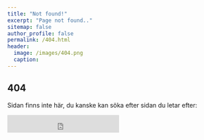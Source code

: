 ```yaml
---
title: "Not found!"
excerpt: "Page not found.."
sitemap: false
author_profile: false
permalink: /404.html
header:
  image: /images/404.png
  caption:
---  
```


## 404

Sidan finns inte här, du kanske kan söka efter sidan du letar efter:

<iframe src="https://duckduckgo.com/search.html?width=196&site=https://www.netkom.se&prefill=Search DuckDuckGo" style="overflow:hidden;margin:0;padding:0;width:254px;height:40px;" frameborder="0"></iframe>
